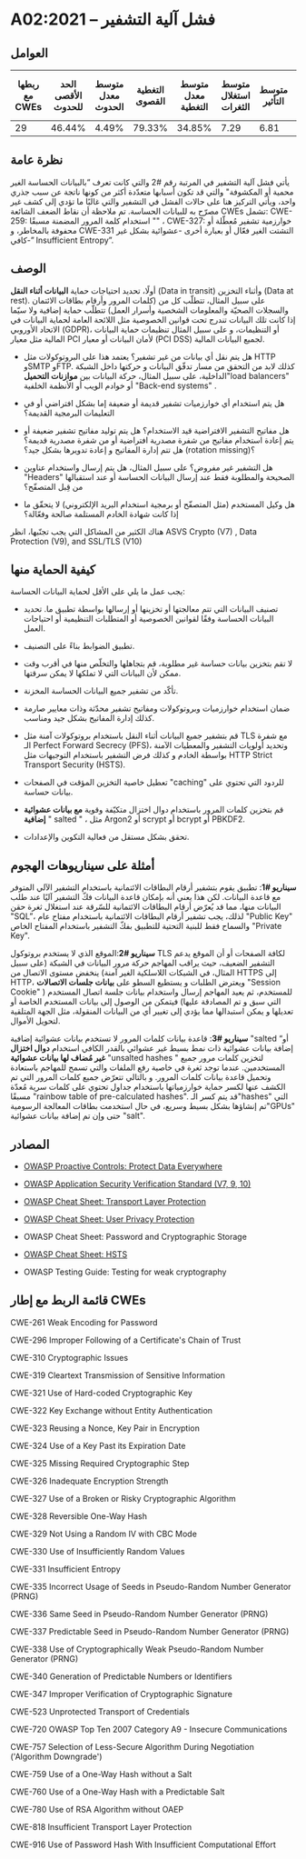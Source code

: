 # A02:2021 –  فشل آلية التشفير 

## العوامل

| ربطها مع CWEs | الحد الأقصى للحدوث | متوسط معدل الحدوث | التغطية القصوى | متوسط معدل التغطية | متوسط استغلال الثغرات | متوسط التأثير | إجمالي التكرار | إجمالي نقاط الضعف CVEs |
|---------------|--------------------|-------------------|----------------|--------------------|-----------------------|---------------|----------------|------------------------|
| 29            | 46.44%             | 4.49%             | 79.33%         | 34.85%             | 7.29                  | 6.81          | 233,788        | 3,075                  |



## نظرة عامة

يأتي فشل آلية التشفير في المرتبة رقم #2 والتي كانت تعرف “بالبيانات الحساسة الغير محمية أو المكشوفة" والتي قد تكون أسبابها متعدّدة أكثر من كونها ناتجة عن سبب جذري واحد، ويأتي التركيز هنا على حالات الفشل في التشفير والتي غالبًا ما تؤدي إلى كشف غير مصرّح به للبيانات الحساسة. تم ملاحظة أن نقاط الضعف الشائعة CWEs تشمل: CWE-259: استخدام كلمة المرور المضمنة مسبقًا ""  ، CWE-327: خوارزمية تشفير مُعطّلة أو محفوفة بالمخاطر، و CWE-331 التشتت الغير فعّال أو بعبارة أخرى -عشوائية بشكل غير كافي-” Insufficient Entropy”.

## الوصف 

أولًا، تحديد احتياجات حماية **البيانات أثناء النقل** (Data in transit) وأثناء التخزين (Data at rest). على سبيل المثال، تتطلّب كل من (كلمات المرور وأرقام بطاقات الائتمان والسجلات الصحيّة والمعلومات الشخصية وأسرار العمل) تتطلّب حماية إضافية ولا سيّما إذا كانت تلك البيانات تندرج تحت قوانين الخصوصية مثل اللائحة العامة لحماية البيانات في الاتحاد الأوروبي (GDPR)، أو التنظيمات، و على سبيل المثال تنظيمات حماية البيانات المالية مثل معيار PCI لأمان البيانات أو معيار (PCI DSS) لجميع البيانات المالية.

-   هل يتم نقل أي بيانات من غير تشفير؟ يعتمد هذا على البروتوكولات مثل HTTP وSMTP وFTP. كذلك لابد من التحقق من مسار تدفّق البيانات و حركتها داخل الشبكة الداخلية، على سبيل المثال، حركة البيانات بين **موازنات التحميل**"load balancers" أو خوادم الويب أو الأنظمة الخلفية "Back-end systems" .

-   هل يتم استخدام أي خوارزميات تشفير قديمة أو ضعيفة إما بشكل افتراضي أو في التعليمات البرمجية القديمة؟

-   هل مفاتيح التشفير الافتراضية قيد الاستخدام؟ هل يتم توليد مفاتيح تشفير ضعيفة  أو يتم إعادة استخدام مفاتيح من شفرة مصدرية افتراضية  أو من شفرة مصدرية  قديمة؟  هل تتم إدارة المفاتيح و إعادة  تدويرها بشكل جيد؟ (rotation missing)؟

-   هل التشفير غير مفروض؟ على سبيل المثال، هل يتم إرسال واستخدام عناوين "Headers" الصحيحة والمطلوبة فقط عند إرسال البيانات الحساسة أو عند استقبالها من قِبل المتصفّح؟

-   هل وكيل المستخدم (مثل المتصفّح أو برمجية استخدام البريد الإلكتروني) لا يتحقّق ما إذا كانت شهادة الخادم المستلمة صالحة وفعّالة؟

هناك الكثير من المشاكل التي يجب تجنّبها، انظر ASVS Crypto (V7) , Data Protection (V9), and SSL/TLS (V10)

## كيفية الحماية منها 

يجب عمل ما يلي على الأقل لحماية البيانات الحساسة:

-   تصنيف البيانات التي تتم معالجتها أو تخزينها أو إرسالها بواسطة تطبيق ما. تحديد البيانات الحساسة وفقًا لقوانين الخصوصية أو المتطلبات التنظيمية أو احتياجات العمل.

-   تطبيق الضوابط بناءً على التصنيف.

-   لا تقم بتخزين بيانات حساسة غير مطلوبة، قم بتجاهلها والتخلّص منها في أقرب وقت ممكن لأن البيانات التي لا تملكها لا يمكن سرقتها.

-   تأكّد من تشفير جميع البيانات الحساسة المخزنة.

-   ضمان استخدام خوارزميات وبروتوكولات ومفاتيح تشفير محدّثة وذات معايير صارمة كذلك إدارة المفاتيح بشكل جيد ومناسب.

-   قم بتشفير جميع البيانات أثناء النقل باستخدام بروتوكولات آمنة مثل TLS مع شفرة الـ Perfect Forward Secrecy (PFS)، وتحديد أولويات التشفير والمعطيات الآمنة بواسطة الخادم و كذلك فرض التشفير باستخدام التوجيهات مثل HTTP Strict Transport Security (HSTS).

-   تعطيل خاصية التخزين المؤقت في الصفحات "caching" للردود التي تحتوي على بيانات حساسة.

-   قم بتخزين كلمات المرور باستخدام دوال اختزال متكيّفة وقوية  **مع بيانات عشوائية إضافية** " salted  " ، مثل Argon2 أو scrypt أو bcrypt أو PBKDF2.

-   تحقق بشكل مستقل من فعالية التكوين والإعدادات.

## أمثلة على سيناريوهات الهجوم

**سيناريو #1**: تطبيق يقوم بتشفير أرقام البطاقات الائتمانية باستخدام التشفير الآلي المتوفر مع قاعدة البيانات. لكن هذا يعني أنه بإمكان قاعدة البيانات فكّ التشفير آليًا عند طلب البيانات منها، مما قد يُعرّض أرقام البطاقات الائتمانية للسّرقة عند استغلال ثغرة حقن "SQL”، لذلك، يجب تشفير أرقام البطاقات الائتمانية باستخدام مفتاح عام "Public Key" والسماح فقط للبنية التحتية للتطبيق بفكّ التشفير باستخدام المفتاح الخاص "Private Key".

**سيناريو #2**:الموقع الذي لا يستخدم بروتوكول TLS لكافة الصفحات أو أن الموقع يدعم التشفير الضعيف، حيث يراقب المهاجم حركة مرور البيانات في الشبكة (على سبيل المثال، في الشبكات اللاسلكية الغير آمنة) ينخفض مستوى الاتصال من HTTPS إلى HTTP، ويعترض الطلبات و يستطيع السطو على **بيانات جلسات الاتصالات** "Session Cookie" للمستخدم، ثم يعيد المهاجم إرسال واستخدام بيانات جلسة اتصال المستخدم ( التي سبق و تم المصادقة عليها) فيتمكن من الوصول إلى بيانات المستخدم الخاصة أو تعديلها و يمكن استبدالها مما يؤدي إلى تغيير أي من البيانات المنقولة، مثل الجهة المتلقية لتحويل الأموال.

**سيناريو #3**: قاعدة بيانات كلمات المرور لا تستخدم بيانات عشوائية إضافية "salted “أو إضافة بيانات عشوائية ذات نمط بسيط غير عشوائي بالقدر الكافي  استخدام **دوال اختزال غير مُضاف لها بيانات عشوائية** "unsalted hashes " لتخزين كلمات مرور جميع المستخدمين. عندما توجد ثغرة في خاصية رفع الملفات والتي تسمح للمهاجم باستعادة وتحميل قاعدة بيانات كلمات المرور. و بالتالي تتعرّض جميع كلمات المرور التي تم الكشف عنها لكسر حماية خوارزمياتها باستخدام جداول تحتوي على كلمات سرية مُعدّة مسبقًا "rainbow table of pre-calculated hashes". قد يتم كسر الـ"hashes" التي تم إنشاؤها بشكل بسيط وسريع، في حال استخدمت بطاقات المعالجة الرسومية"GPUs" حتى وإن تم إضافة بيانات عشوائية "salt".




## المصادر

-   [OWASP Proactive Controls: Protect Data
    Everywhere](https://owasp.org/www-project-proactive-controls/v3/en/c8-protect-data-everywhere)

-   [OWASP Application Security Verification Standard (V7,
    9, 10)](https://owasp.org/www-project-application-security-verification-standard)

-   [OWASP Cheat Sheet: Transport Layer
    Protection](https://cheatsheetseries.owasp.org/cheatsheets/Transport_Layer_Protection_Cheat_Sheet.html)

-   [OWASP Cheat Sheet: User Privacy
    Protection](https://cheatsheetseries.owasp.org/cheatsheets/User_Privacy_Protection_Cheat_Sheet.html)

-   OWASP Cheat Sheet: Password and Cryptographic Storage

-   [OWASP Cheat Sheet:
    HSTS](https://cheatsheetseries.owasp.org/cheatsheets/HTTP_Strict_Transport_Security_Cheat_Sheet.html)

-   OWASP Testing Guide: Testing for weak cryptography


## قائمة الربط مع إطار CWEs

CWE-261 Weak Encoding for Password

CWE-296 Improper Following of a Certificate's Chain of Trust

CWE-310 Cryptographic Issues

CWE-319 Cleartext Transmission of Sensitive Information

CWE-321 Use of Hard-coded Cryptographic Key

CWE-322 Key Exchange without Entity Authentication

CWE-323 Reusing a Nonce, Key Pair in Encryption

CWE-324 Use of a Key Past its Expiration Date

CWE-325 Missing Required Cryptographic Step

CWE-326 Inadequate Encryption Strength

CWE-327 Use of a Broken or Risky Cryptographic Algorithm

CWE-328 Reversible One-Way Hash

CWE-329 Not Using a Random IV with CBC Mode

CWE-330 Use of Insufficiently Random Values

CWE-331 Insufficient Entropy

CWE-335 Incorrect Usage of Seeds in Pseudo-Random Number Generator
(PRNG)

CWE-336 Same Seed in Pseudo-Random Number Generator (PRNG)

CWE-337 Predictable Seed in Pseudo-Random Number Generator (PRNG)

CWE-338 Use of Cryptographically Weak Pseudo-Random Number Generator
(PRNG)

CWE-340 Generation of Predictable Numbers or Identifiers

CWE-347 Improper Verification of Cryptographic Signature

CWE-523 Unprotected Transport of Credentials

CWE-720 OWASP Top Ten 2007 Category A9 - Insecure Communications

CWE-757 Selection of Less-Secure Algorithm During Negotiation
('Algorithm Downgrade')

CWE-759 Use of a One-Way Hash without a Salt

CWE-760 Use of a One-Way Hash with a Predictable Salt

CWE-780 Use of RSA Algorithm without OAEP

CWE-818 Insufficient Transport Layer Protection

CWE-916 Use of Password Hash With Insufficient Computational Effort
